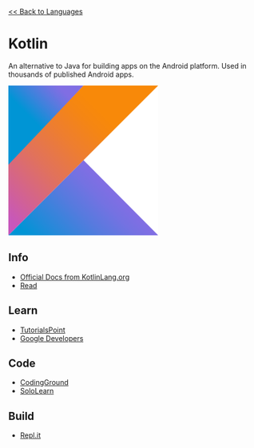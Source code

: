 <a href=".">&lt;&lt; Back to Languages</a>

# Kotlin
An alternative to Java for building apps on the Android platform.  Used in thousands of published Android apps.

<img src="logos/Kotlin.png" width="300"/>

## Info
- [Official Docs from KotlinLang.org](https://kotlinlang.org/)
- [Read](https://en.wikipedia.org/wiki/Kotlin_(programming_language))

## Learn
- [TutorialsPoint](https://www.tutorialspoint.com/kotlin/index.htm)
- [Google Developers](https://developer.android.com/kotlin/learn)

## Code
- [CodingGround](https://www.tutorialspoint.com/compile_kotlin_online.php)
- [SoloLearn](https://code.sololearn.com/#kt)

## Build
- [Repl.it](https://repl.it/languages/kotlin)